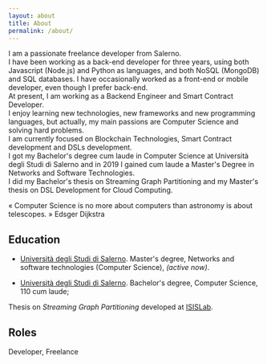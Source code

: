 ```yaml
---
layout: about
title: About
permalink: /about/
---
```


I am a passionate freelance developer from Salerno. <br/>
I have been working as a back-end developer for three years, using both Javascript (Node.js) and Python as languages, and both NoSQL (MongoDB) and SQL databases. I have occasionally worked as a front-end or mobile developer, even though I prefer back-end. <br/> 
At present, I am working as a Backend Engineer and Smart Contract Developer. <br/>
I enjoy learning new technologies, new frameworks and new programming languages, but actually, my main passions are Computer Science and solving hard problems. <br/>
I am currently focused on Blockchain Technologies, Smart Contract development and DSLs development. <br/>
I got my Bachelor's degree cum laude in Computer Science at Università degli Studi di Salerno and in 2019 I gained cum laude a Master's Degree in Networks and Software Technologies. <br />
I did my Bachelor's thesis on Streaming Graph Partitioning and my Master's thesis on DSL Development for Cloud Computing. <br />

« Computer Science is no more about computers than astronomy is about telescopes. »
 Edsger Dijkstra


## Education

* [Università degli Studi di Salerno](http://www.unisa.it). Master's degree, Networks and software technologies (Computer Science), *(active now)*. 

* [Università degli Studi di Salerno](http://www.unisa.it). Bachelor's degree, Computer Science, 110 cum laude;

Thesis on *Streaming Graph Partitioning* developed at [ISISLab](https://github.com/isislab-unisa/streaminggraphpartitioning/).


<!--  
    TODO check absolute link
-->
## Roles

Developer, Freelance

